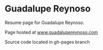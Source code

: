 # Guadalupe Reynoso

Resume page for Guadalupe Reynoso.

Page hosted at www.guadalupereynoso.com


Source code located in gh-pages branch
